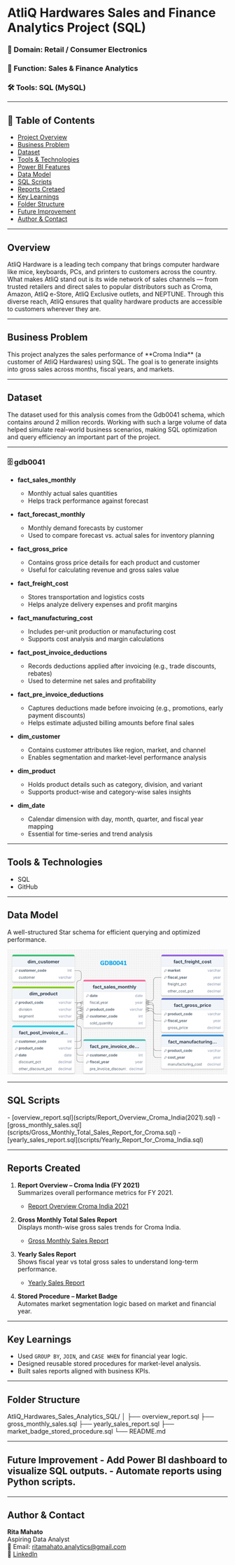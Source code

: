 # AtliQ Hardwares Sales and Finance Analytics Project (SQL)

### 🧩 Domain: Retail / Consumer Electronics  
### 💼 Function: Sales & Finance Analytics  
### 🛠 Tools: SQL (MySQL)

---

## 📌 Table of Contents
- <a href="#overview">Project Overview</a>
- <a href="#business-problem">Business Problem</a>
- <a href="#dataset">Dataset</a>
- <a href="#tools--technologies">Tools & Technologies</a>
- <a href="#powerbi-features">Power BI Features</a>
- <a href="#data-model">Data Model</a>
- <a href="#sql-scripts">SQL Scripts</a>
- <a href="#reports-created">Reports Cretaed</a>
- <a href="#key-learnings">Key Learnings</a>
- <a href="#folder-structure">Folder Structure</a>
- <a href="#future-improvement">Future Improvement</a>
- <a href="#author--contact">Author & Contact</a>

---

<h2><a class="anchor" id="Project Overview"></a>Overview</h2>
AtliQ Hardware is a leading tech company that brings computer hardware like mice, keyboards, PCs, and 
printers to customers across the country. What makes AtliQ stand out is its wide network of sales channels — 
from trusted retailers and direct sales to popular distributors such as Croma, Amazon, AtliQ e-Store, 
AtliQ Exclusive outlets, and NEPTUNE. Through this diverse reach, AtliQ ensures that quality hardware products 
are accessible to customers wherever they are.

---

<h2><a class="anchor" id="Business Problem"></a>Business Problem</h2>
This project analyzes the sales performance of **Croma India** (a customer of AtliQ Hardwares) using SQL.  
The goal is to generate insights into gross sales across months, fiscal years, and markets.

---

<h2><a class="anchor" id="dataset"></a>Dataset</h2>
The dataset used for this analysis comes from the Gdb0041 schema, which contains around 2 million records.
Working with such a large volume of data helped simulate real-world business scenarios, making SQL optimization and 
query efficiency an important part of the project.

---

### 🗄️ gdb0041  

- **fact_sales_monthly**  
  - Monthly actual sales quantities  
  - Helps track performance against forecast 
  
- **fact_forecast_monthly**  
  - Monthly demand forecasts by customer  
  - Used to compare forecast vs. actual sales for inventory planning   
  
- **fact_gross_price**  
  - Contains gross price details for each product and customer 
  - Useful for calculating revenue and gross sales value 
  
- **fact_freight_cost**  
  - Stores transportation and logistics costs 
  - Helps analyze delivery expenses and profit margins 
  
- **fact_manufacturing_cost**  
  - Includes per-unit production or manufacturing cost  
  - Supports cost analysis and margin calculations
  
- **fact_post_invoice_deductions**  
  - Records deductions applied after invoicing (e.g., trade discounts, rebates)
  - Used to determine net sales and profitability
  
- **fact_pre_invoice_deductions**  
  - Captures deductions made before invoicing (e.g., promotions, early payment discounts)  
  - Helps estimate adjusted billing amounts before final sales 
  
- **dim_customer**  
  - Contains customer attributes like region, market, and channel  
  - Enables segmentation and market-level performance analysis 
  
- **dim_product**  
  - Holds product details such as category, division, and variant
  - Supports product-wise and category-wise sales insights 

- **dim_date**  
  - Calendar dimension with day, month, quarter, and fiscal year mapping
  - Essential for time-series and trend analysis 

---

<h2><a class="anchor" id="tools--technologies"></a>Tools & Technologies</h2>

- SQL  
- GitHub

---

<h2><a class="anchor" id="data-model">Data Model</a></h2>

A well-structured Star schema for efficient querying and optimized performance.  

![Data Model](datamodel/Data_model.png)

---

<h2><a class="anchor" id="sql-scripts">SQL Scripts</a></h2>
- [overview_report.sql](scripts/Report_Overview_Croma_India(2021).sql)
- [gross_monthly_sales.sql](scripts/Gross_Monthly_Total_Sales_Report_for_Croma.sql)
- [yearly_sales_report.sql](scripts/Yearly_Report_for_Croma_India.sql)

---

<h2><a class="anchor" id="reports-created">Reports Created</a></h2>

1. **Report Overview – Croma India (FY 2021)**  
   Summarizes overall performance metrics for FY 2021.
   - [Report Overview Croma India 2021](reports/report_overview_croma_india.csv)

2. **Gross Monthly Total Sales Report**  
   Displays month-wise gross sales trends for Croma India.
   - [Gross Monthly Sales Report](reports/gross_monthly_total_sales_croma_india.csv)

3. **Yearly Sales Report**  
   Shows fiscal year vs total gross sales to understand long-term performance.
   - [Yearly Sales Report](reports/yearly_sales_report_croma.csv)

4. **Stored Procedure – Market Badge**  
   Automates market segmentation logic based on market and financial year.

---

<h2><a class="anchor" id="key-learnings">Key Learnings</a></h2>

- Used `GROUP BY`, `JOIN`, and `CASE WHEN` for financial year logic.  
- Designed reusable stored procedures for market-level analysis.  
- Built sales reports aligned with business KPIs.

---

<h2><a class="anchor" id="folder-structure">Folder Structure</a></h2>

AtliQ_Hardwares_Sales_Analytics_SQL/
│
├── overview_report.sql
├── gross_monthly_sales.sql
├── yearly_sales_report.sql
├── market_badge_stored_procedure.sql
└── README.md


---

<h2><a class="anchor" id="future-improvement">Future Improvement</a>
- Add Power BI dashboard to visualize SQL outputs.  
- Automate reports using Python scripts.

---
<h2><a class="anchor" id="author--contact"></a>Author & Contact</h2>

**Rita Mahato**  
Aspiring Data Analyst  
📧 Email: ritamahato.analytics@gmail.com  
🔗 [LinkedIn](https://www.linkedin.com/in/mahato-rita/)  
